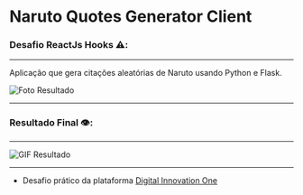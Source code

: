 # Naruto Quotes Generator Client

### Desafio ReactJs Hooks ⚠️:
***
Aplicação que gera citações aleatórias de Naruto usando Python e Flask.

![Foto Resultado](https://github.com/Davi-Perdigao/Spread_FullStack_Developer/blob/main/ReactJS/Introdu%C3%A7%C3%A3o%20aos%20React%20Hooks/images/screenshot.png)
***

### Resultado Final 👁️:
***
![GIF Resultado](https://github.com/Davi-Perdigao/Spread_FullStack_Developer/ReactJS/Introdu%C3%A7%C3%A3o%20aos%20React%20Hooks/images/Naruto.gif)
***

- Desafio prático da plataforma [Digital Innovation One](https://web.digitalinnovation.one/home "Digital Innovation One")
